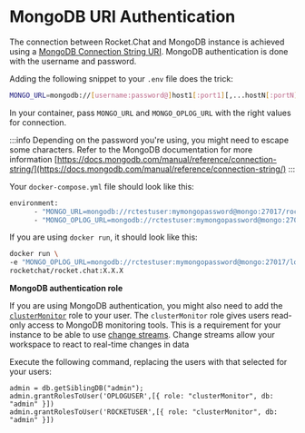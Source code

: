 # MongoDB URI Authentication

The connection between Rocket.Chat and MongoDB instance is achieved using a [MongoDB Connection String URI](https://www.mongodb.com/docs/manual/reference/connection-string/). MongoDB authentication is done with the username and password.

Adding the following snippet to your `.env` file does the trick:


```bash
MONGO_URL=mongodb://[username:password@]host1[:port1][,...hostN[:portN]][/[defaultauthdb][?options]]
```


In your container, pass `MONGO_URL` and `MONGO_OPLOG_URL` with the right values for connection.

:::info
Depending on the password you're using, you might need to escape some characters. Refer to the MongoDB documentation for more information  [https://docs.mongodb.com/manual/reference/connection-string/](https://docs.mongodb.com/manual/reference/connection-string/)
:::

Your `docker-compose.yml` file should look like this:


```bash
environment:
      - "MONGO_URL=mongodb://rctestuser:mymongopassword@mongo:27017/rocketchat?authSource=admin"
      - "MONGO_OPLOG_URL=mongodb://rctestuser:mymongopassword@mongo:27017/local?authSource=admin"
```


If you are using `docker run`, it should look like this:


```bash
docker run \                                                                                                                                                                                                                   -e "MONGO_URL=mongodb://rctestuser:mymongopassword@mongo:27017/rocketchat?authSource=admin" \
-e "MONGO_OPLOG_URL=mongodb://rctestuser:mymongopassword@mongo:27017/local?authSource=admin" \
rocketchat/rocket.chat:X.X.X
```


**MongoDB authentication role**

If you are using MongoDB authentication, you might also need to add the [`clusterMonitor`](https://www.mongodb.com/docs/manual/reference/built-in-roles/#mongodb-authrole-clusterMonitor) role to your user. The `clusterMonitor` role gives users read-only access to MongoDB monitoring tools. This is a requirement for your instance to be able to use [change streams](https://www.mongodb.com/docs/manual/changeStreams/). Change streams allow your workspace to react to real-time changes in data

Execute the following command, replacing the users with that selected for your users:

```
admin = db.getSiblingDB("admin");
admin.grantRolesToUser('OPLOGUSER',[{ role: "clusterMonitor", db: "admin" }])
admin.grantRolesToUser('ROCKETUSER',[{ role: "clusterMonitor", db: "admin" }])
```
